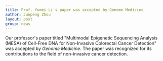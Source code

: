 ```yaml
---
title: Prof. Yumei Li's paper was accepted by Genome Medicine
author: Junpeng Zhou
layout: post
group: news
---
```

Our professor's paper titled "Multimodal Epigenetic Sequencing Analysis (MESA) of Cell-Free DNA for Non-Invasive Colorectal Cancer Detection" was accepted by *Genome Medicine*. The paper was recognized for its contributions to the field of non-invasive cancer detection.  
